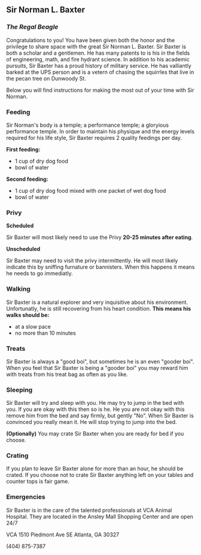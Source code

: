 ## Sir Norman L. Baxter

### _The Regal Beagle_

Congratulations to you! You have been given both the honor and the privilege to share space with the great Sir Norman L. Baxter. Sir Baxter is both a scholar and a gentlemen. He has many patents to is his in the fields of engineering, math, and fire hydrant science. In  addition to his academic pursuits, Sir Baxter has a proud history of military service. He has valliantly barked at the UPS person and is a vetern of chasing the squirrles that live in the pecan tree on Dunwoody St.

Below you will find instructions for making the most out of your time with Sir Norman.

### Feeding

Sir Norman's body is a temple; a performance temple; a gloryious performance temple. In order to maintain his physique and the energy levels required for his life style, Sir Baxter requires 2 quality feedings per day. 

**First feeding:**
- 1 cup of dry dog food
- bowl of water

**Second feeding:**
- 1 cup of dry dog food mixed with one packet of wet dog food
- bowl of water

### Privy

**Scheduled**

Sir Baxter will most likely need to use the Privy **20-25 minutes after eating**.

**Unscheduled**

Sir Baxter may need to visit the privy intermittently. He will most likely indicate this by sniffing furnature or bannisters. When this happens it means he needs to go immediatly. 

### Walking

Sir Baxter is a natural explorer and very inquisitive about his environment. Unfortunatly, he is still recovering from his heart condition. **This means his walks should be:**
- at a slow pace
- no more than 10 minutes

### Treats

Sir Baxter is always a "good boi", but sometimes he is an even "gooder boi". When you feel that Sir Baxter is being a "gooder boi" you may reward him with treats from his treat bag as often as you like. 

### Sleeping

Sir Baxter will try and sleep with you. He may try to jump in the bed with you. If you are okay with this then so is he. He you are not okay with this remove him from the bed and say firmly, but gently "No". When Sir Baxter is convinced you really mean it. He will stop trying to jump into the bed.

**(Optionally)** You may crate Sir Baxter when you are ready for bed if you choose. 

### Crating

If you plan to leave Sir Baxter alone for more than an hour, he should be crated. If you choose not to crate Sir Baxter anything left on your tables and counter tops is fair game.

### Emergencies

Sir Baxter is in the care of the talented professionals at VCA Animal Hospital. They are located in the Ansley Mall Shopping Center and are open 24/7

VCA
1510 Piedmont Ave SE
Atlanta, GA 30327

(404) 875-7387

